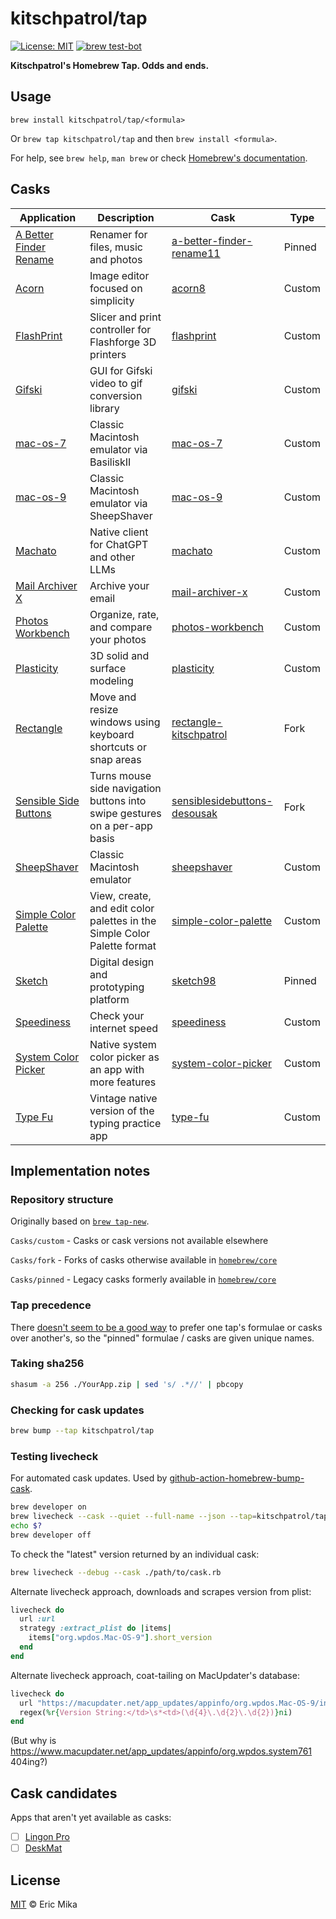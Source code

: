 <!--+ Warning: Content inside HTML comment blocks was generated by mdat and may be overwritten. +-->

# kitschpatrol/tap

<!-- badges {
  custom: {
    'brew test-bot': {
      image: "https://github.com/kitschpatrol/homebrew-tap/actions/workflows/tests.yml/badge.svg",
      link: "https://github.com/kitschpatrol/homebrew-tap/actions/workflows/tests.yml",
    }
  }
} -->

[![License: MIT](https://img.shields.io/badge/License-MIT-yellow.svg)](https://opensource.org/licenses/MIT)
[![brew test-bot](https://github.com/kitschpatrol/homebrew-tap/actions/workflows/tests.yml/badge.svg)](https://github.com/kitschpatrol/homebrew-tap/actions/workflows/tests.yml)

<!-- /badges -->

<!-- description -->

**Kitschpatrol's Homebrew Tap. Odds and ends.**

<!-- /description -->

## Usage

`brew install kitschpatrol/tap/<formula>`

Or `brew tap kitschpatrol/tap` and then `brew install <formula>`.

For help, see `brew help`, `man brew` or check [Homebrew's documentation](https://docs.brew.sh).

## Casks

<!-- casks -->

| Application                                                                | Description                                                                | Cask                                                                       | Type   |
| -------------------------------------------------------------------------- | -------------------------------------------------------------------------- | -------------------------------------------------------------------------- | ------ |
| [A Better Finder Rename](https://www.publicspace.net/ABetterFinderRename/) | Renamer for files, music and photos                                        | [a-better-finder-rename11](Casks/pinned/a-better-finder-rename11.rb)       | Pinned |
| [Acorn](https://flyingmeat.com/acorn/)                                     | Image editor focused on simplicity                                         | [acorn8](Casks/custom/acorn8.rb)                                           | Custom |
| [FlashPrint](https://enterprise.flashforge.com/pages/flashprint)           | Slicer and print controller for Flashforge 3D printers                     | [flashprint](Casks/custom/flashprint.rb)                                   | Custom |
| [Gifski](https://gif.ski/)                                                 | GUI for Gifski video to gif conversion library                             | [gifski](Casks/custom/gifski.rb)                                           | Custom |
| [mac-os-7](https://mendelson.org/macos9osx.html)                           | Classic Macintosh emulator via BasiliskII                                  | [mac-os-7](Casks/custom/mac-os-7.rb)                                       | Custom |
| [mac-os-9](https://mendelson.org/macos9osx.html)                           | Classic Macintosh emulator via SheepShaver                                 | [mac-os-9](Casks/custom/mac-os-9.rb)                                       | Custom |
| [Machato](https://machato.app/)                                            | Native client for ChatGPT and other LLMs                                   | [machato](Casks/custom/machato.rb)                                         | Custom |
| [Mail Archiver X](https://www.mothsoftware.com/)                           | Archive your email                                                         | [mail-archiver-x](Casks/custom/mail-archiver-x.rb)                         | Custom |
| [Photos Workbench](https://www.houdah.com/photosWorkbench/)                | Organize, rate, and compare your photos                                    | [photos-workbench](Casks/custom/photos-workbench.rb)                       | Custom |
| [Plasticity](https://www.plasticity.xyz/)                                  | 3D solid and surface modeling                                              | [plasticity](Casks/custom/plasticity.rb)                                   | Custom |
| [Rectangle](https://rectangleapp.com/)                                     | Move and resize windows using keyboard shortcuts or snap areas             | [rectangle-kitschpatrol](Casks/fork/rectangle-kitschpatrol.rb)             | Fork   |
| [Sensible Side Buttons](https://sensible-side-buttons.archagon.net/)       | Turns mouse side navigation buttons into swipe gestures on a per-app basis | [sensiblesidebuttons-desousak](Casks/fork/sensiblesidebuttons-desousak.rb) | Fork   |
| [SheepShaver](http://sheepshaver.cebix.net/)                               | Classic Macintosh emulator                                                 | [sheepshaver](Casks/custom/sheepshaver.rb)                                 | Custom |
| [Simple Color Palette](https://sindresorhus.com/simple-color-palette)      | View, create, and edit color palettes in the Simple Color Palette format   | [simple-color-palette](Casks/custom/simple-color-palette.rb)               | Custom |
| [Sketch](https://www.sketch.com/)                                          | Digital design and prototyping platform                                    | [sketch98](Casks/pinned/sketch98.rb)                                       | Pinned |
| [Speediness](https://sindresorhus.com/speediness)                          | Check your internet speed                                                  | [speediness](Casks/custom/speediness.rb)                                   | Custom |
| [System Color Picker](https://sindresorhus.com/system-color-picker)        | Native system color picker as an app with more features                    | [system-color-picker](Casks/custom/system-color-picker.rb)                 | Custom |
| [Type Fu](https://type-fu.com/)                                            | Vintage native version of the typing practice app                          | [type-fu](Casks/custom/type-fu.rb)                                         | Custom |

<!-- /casks -->

## Implementation notes

### Repository structure

Originally based on [`brew tap-new`](https://github.com/Homebrew/brew/blob/master/docs/How-to-Create-and-Maintain-a-Tap.md).

`Casks/custom` - Casks or cask versions not available elsewhere

`Casks/fork` - Forks of casks otherwise available in [`homebrew/core`](https://github.com/Homebrew/homebrew-core)

`Casks/pinned` - Legacy casks formerly available in [`homebrew/core`](https://github.com/Homebrew/homebrew-core)

### Tap precedence

There [doesn't seem to be a good way](https://github.com/Homebrew/legacy-homebrew/issues/24238) to prefer one tap's formulae or casks over another's, so the "pinned" formulae / casks are given unique names.

### Taking sha256

```sh
shasum -a 256 ./YourApp.zip | sed 's/ .*//' | pbcopy
```

### Checking for cask updates

```sh
brew bump --tap kitschpatrol/tap
```

### Testing livecheck

For automated cask updates. Used by [github-action-homebrew-bump-cask](https://github.com/kitschpatrol/github-action-homebrew-bump-cask).

```sh
brew developer on
brew livecheck --cask --quiet --full-name --json --tap=kitschpatrol/tap
echo $?
brew developer off
```

To check the "latest" version returned by an individual cask:

```sh
brew livecheck --debug --cask ./path/to/cask.rb
```

Alternate livecheck approach, downloads and scrapes version from plist:

```ruby
livecheck do
  url :url
  strategy :extract_plist do |items|
    items["org.wpdos.Mac-OS-9"].short_version
  end
end
```

Alternate livecheck approach, coat-tailing on MacUpdater's database:

```ruby
livecheck do
  url "https://macupdater.net/app_updates/appinfo/org.wpdos.Mac-OS-9/index.html"
  regex(%r{Version String:</td>\s*<td>(\d{4}\.\d{2}\.\d{2})}ni)
end
```

(But why is <https://www.macupdater.net/app_updates/appinfo/org.wpdos.system761> 404ing?)

## Cask candidates

Apps that aren't yet available as casks:

- [ ] [Lingon Pro](https://www.peterborgapps.com/lingon/)
- [ ] [DeskMat](https://eternalstorms.at/DeskMat/)

<!-- license -->

## License

[MIT](license.txt) © Eric Mika

<!-- /license -->
